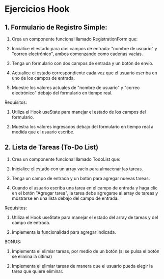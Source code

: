 # Ejercicios Hook

## 1. Formulario de Registro Simple:

1. Crea un componente funcional llamado RegistrationForm que:

2. Inicialice el estado para dos campos de entrada: "nombre de usuario" y "correo electrónico", ambos comenzando como cadenas vacías.

3. Tenga un formulario con dos campos de entrada y un botón de envío.

4. Actualice el estado correspondiente cada vez que el usuario escriba en uno de los campos de entrada.

5. Muestre los valores actuales de "nombre de usuario" y "correo electrónico" debajo del formulario en tiempo real.

Requisitos:

1. Utiliza el Hook useState para manejar el estado de los campos del formulario.

2. Muestra los valores ingresados debajo del formulario en tiempo real a medida que el usuario escribe.

## 2. Lista de Tareas (To-Do List)

1. Crea un componente funcional llamado TodoList que:

2. Inicialice el estado con un array vacío para almacenar las tareas.

3. Tenga un campo de entrada y un botón para agregar nuevas tareas.

4. Cuando el usuario escriba una tarea en el campo de entrada y haga clic en el botón "Agregar tarea", la tarea debe agregarse al array de tareas y mostrarse en una lista debajo del campo de entrada.

Requisitos:
1. Utiliza el Hook useState para manejar el estado del array de tareas y del campo de entrada.

2. Implementa la funcionalidad para agregar indicada.

BONUS: 

1. Implementa el elimiar tareas, por medio de un botón (si se pulsa el botón se elimina la última)

2. Implementa el elimiar tareas de manera que el usuario pueda elegir la tarea que quiere eliminar.
